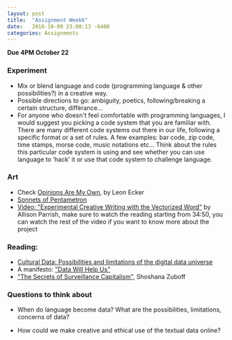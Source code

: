 ```yaml
---
layout: post
title:  "Assignment Week6"
date:   2018-10-09 23:00:13 -0400
categories: Assignments
---
```

**Due 4PM October 22**  
### Experiment
* Mix or blend language and code (programming language & other possibilities?) in a creative way.
* Possible directions to go: ambiguity, poetics, following/breaking a certain structure, différance...
* For anyone who doesn't feel comfortable with programming languages, I would suggest you picking a code system that you are familiar with. There are many different code systems out there in our life, following a specific format or a set of rules. A few examples: bar code, zip code, time stamps, morse code, music notations etc… Think about the rules this particular code system is using and see whether you can use language to ‘hack’ it or use that code system to challenge language.

### Art
* Check [Opinions Are My Own](https://chrome.google.com/webstore/detail/opinions-are-my-own/khieoiopkamkfgfgddiciaiogcolelhj), by Leon Ecker
* [Sonnets of Pentametron](http://gawker.com/5905550/weird-internets-the-amazing-found-on-twitter-sonnets-of-pentametron)
* [Video: "Experimental Creative Writing with the Vectorized Word"](https://www.youtube.com/watch?v=L3D0JEA1Jdc) by Allison Parrish, make sure to watch the reading starting from 34:50, you can watch the rest of the video if you want to know more about the project

### Reading:
* [Cultural Data: Possibilities and limitations of the digital data universe](http://manovich.net/content/04-projects/102-cultural-data/cultural_data_article.pdf)
* A manifesto: ["Data Will Help Us"](http://datawillhelp.us/)
* ["The Secrets of Surveillance Capitalism"](http://www.faz.net/aktuell/feuilleton/debatten/the-digital-debate/shoshana-zuboff-secrets-of-surveillance-capitalism-14103616-p2.html?printPagedArticle=true#pageIndex_3), Shoshana Zuboff
<!-- * surveillance capitalism? -->
<!-- * [How to think about bots?](https://motherboard.vice.com/en_us/article/qkzpdm/how-to-think-about-bots) -->

### Questions to think about
* When do language become data? What are the possibilities, limitations, concerns of data?
<!-- * How does internet influence our perception of language/society/humanity? -->
* How could we make creative and ethical use of the textual data online?

